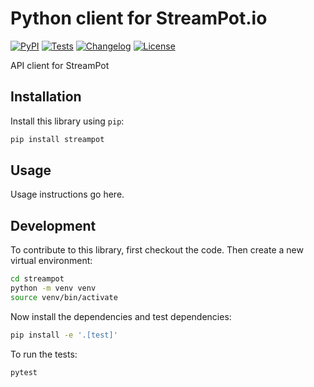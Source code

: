 # Python client for StreamPot.io

[![PyPI](https://img.shields.io/pypi/v/streampot.svg)](https://pypi.org/project/streampot/)
[![Tests](https://github.com/StreamPot/python-sdk/actions/workflows/test.yml/badge.svg)](https://github.com/StreamPot/python-sdk/actions/workflows/test.yml)
[![Changelog](https://img.shields.io/github/v/release/StreamPot/python-sdk?include_prereleases&label=changelog)](https://github.com/StreamPot/python-sdk/releases)
[![License](https://img.shields.io/badge/license-Apache%202.0-blue.svg)](https://github.com/StreamPot/python-sdk/blob/main/LICENSE)

API client for StreamPot

## Installation

Install this library using `pip`:
```bash
pip install streampot
```
## Usage

Usage instructions go here.

## Development

To contribute to this library, first checkout the code. Then create a new virtual environment:
```bash
cd streampot
python -m venv venv
source venv/bin/activate
```
Now install the dependencies and test dependencies:
```bash
pip install -e '.[test]'
```
To run the tests:
```bash
pytest
```
